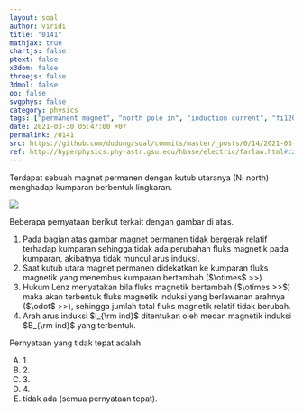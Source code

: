 ```yaml
---
layout: soal
author: viridi
title: "0141"
mathjax: true
chartjs: false
ptext: false
x3dom: false
threejs: false
3dmol: false
oo: false
svgphys: false
category: physics
tags: ["permanent magnet", "north pole in", "induction current", "fi1202", "2020-1"]
date: 2021-03-30 05:47:00 +07
permalink: /0141
src: https://github.com/dudung/soal/commits/master/_posts/0/14/2021-03-30-magnet-north-pole-in.md
ref: http://hyperphysics.phy-astr.gsu.edu/hbase/electric/farlaw.html#c2
---
```

Terdapat sebuah magnet permanen dengan kutub utaranya (N: north) menghadap kumparan berbentuk lingkaran.

![]({{site.baseurl}}/assets/img/0/14/0141.png)

Beberapa pernyataan berikut terkait dengan gambar di atas.

<ol>
<li>Pada bagian atas gambar magnet permanen tidak bergerak relatif terhadap kumparan sehingga tidak ada perubahan fluks magnetik pada kumparan, akibatnya tidak muncul arus induksi.</li>
<li>Saat kutub utara magnet permanen didekatkan ke kumparan fluks magnetik yang menembus kumparan bertambah ($\otimes$ >>).
</li>
<li>Hukum Lenz menyatakan bila fluks magnetik bertambah ($\otimes >>$) maka akan terbentuk fluks magnetik induksi yang berlawanan arahnya ($\odot$ >>), sehingga jumlah total fluks magnetik relatif tidak berubah.</li>
<li>Arah arus induksi $I_{\rm ind}$ ditentukan oleh medan magnetik induksi $B_{\rm ind}$ yang terbentuk.</li>
</ol>

Pernyataan yang tidak tepat adalah

<ol type="A">
<li>1.
<li>2.
<li>3.
<li>4.
<li>tidak ada (semua pernyataan tepat).
